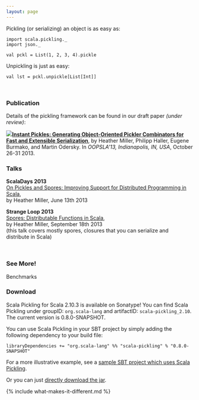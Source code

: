 ```yaml
---
layout: page
---
```


Pickling (or serializing) an object is as easy as:

    import scala.pickling._
    import json._

    val pckl = List(1, 2, 3, 4).pickle

Unpickling is just as easy:

    val lst = pckl.unpickle[List[Int]]

</br>

### Publication

Details of the pickling framework can be found in our draft paper *(under review)*:

<span class="paper">

<span class="icon-wrap"><a href="http://infoscience.epfl.ch/record/187787/files/oopsla-pickling_1.pdf"><img class="pdf-icon" src="{{ site.baseurl }}/resources/img/pdf-icon.png"/></a></span><strong><a href="http://infoscience.epfl.ch/record/187787/files/oopsla-pickling_1.pdf">Instant Pickles: Generating Object-Oriented Pickler Combinators for Fast and Extensible Serialization</a></strong>, by Heather Miller, Philipp Haller, Eugene Burmako, and Martin Odersky. In <em>OOPSLA'13, Indianapolis, IN, USA</em>, October 26-31 2013.
</span>

### Talks

**ScalaDays 2013**<br/>
[On Pickles and Spores: Improving Support for Distributed Programming in Scala](https://speakerdeck.com/heathermiller/on-pickles-and-spores-improving-support-for-distributed-programming-in-scala), <br/>by Heather Miller, June 13th 2013

**Strange Loop 2013**<br/>
[Spores: Distributable Functions in Scala](https://speakerdeck.com/heathermiller/spores-distributable-functions-in-scala), <br/>by Heather Miller, September 18th 2013
<br/><span class="italic">(this talk covers mostly spores, closures that you can serialize and distribute in Scala)</span>

<br/>

### See More!

<!-- Handle subtypes,

    import scala.pickling._
    import json._

    class Person(name: String, age: Int)
    case class Employee(name: String, age: Int, position: String) extends Person(name, age)

    val e = Employee("Joe", 32, "Analyst")
    val pckl = e.pickle
    val e2 = pckl.unpickle[Person] // e2 has type Employee
 -->

<div id="box-wrapper">
<!--   <div id="overview-box">
    Overview
    <a href="{{ site.baseurl }}/overview"><span></span></a>
  </div> -->

  <div id="benchmarks-box">
    Benchmarks
    <a href="{{ site.baseurl }}/benchmarks"><span></span></a>
  </div>

  <!-- <div id="appendix-box">
    Examples
    <a href="{{ site.baseurl }}/examples"><span></span></a>
  </div> -->
</div>

### Download

Scala Pickling for Scala 2.10.3 is available on Sonatype! You can find Scala Pickling under groupID: `org.scala-lang` and artifactID: `scala-pickling_2.10`. The current version is 0.8.0-SNAPSHOT.

You can use Scala Pickling in your SBT project by simply adding the following dependency to your build file:

    libraryDependencies += "org.scala-lang" %% "scala-pickling" % "0.8.0-SNAPSHOT"

For a more illustrative example, see a [sample SBT project which uses Scala Pickling](https://github.com/xeno-by/sbt-example-pickling).

Or you can just [directly download the jar](https://oss.sonatype.org/service/local/artifact/maven/redirect?r=snapshots&g=org.scala-lang&a=scala-pickling_2.10&v=0.8.0-SNAPSHOT&e=jar).



{% include what-makes-it-different.md %}